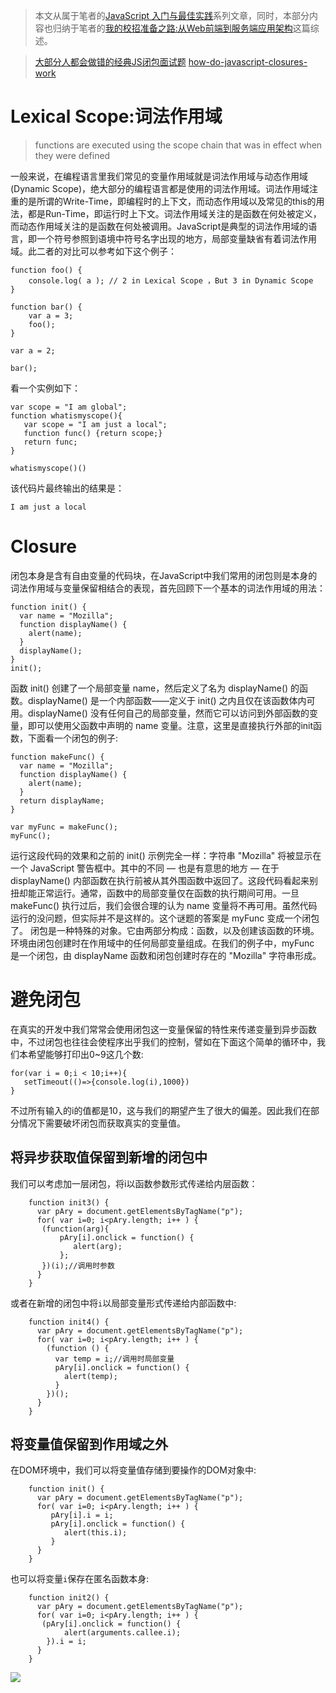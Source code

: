 > 本文从属于笔者的[JavaScript 入门与最佳实践](https://github.com/wxyyxc1992/web-frontend-practice-handbook#javascript)系列文章，同时，本部分内容也归纳于笔者的[我的校招准备之路:从Web前端到服务端应用架构](https://github.com/wxyyxc1992/Coder-Knowledge-Graph/blob/master/interview/my-frontend-backend-interview.md)这篇综述。

> [大部分人都会做错的经典JS闭包面试题](http://www.cnblogs.com/xxcanghai/p/4991870.html?utm_source=tuicool&utm_medium=referral)
> [how-do-javascript-closures-work](http://stackoverflow.com/questions/111102/how-do-javascript-closures-work)

# Lexical Scope:词法作用域
> functions are executed using the scope chain that was in effect when they were defined

一般来说，在编程语言里我们常见的变量作用域就是词法作用域与动态作用域(Dynamic Scope)，绝大部分的编程语言都是使用的词法作用域。词法作用域注重的是所谓的Write-Time，即编程时的上下文，而动态作用域以及常见的this的用法，都是Run-Time，即运行时上下文。词法作用域关注的是函数在何处被定义，而动态作用域关注的是函数在何处被调用。JavaScript是典型的词法作用域的语言，即一个符号参照到语境中符号名字出现的地方，局部变量缺省有着词法作用域。此二者的对比可以参考如下这个例子：
```
function foo() {
    console.log( a ); // 2 in Lexical Scope ，But 3 in Dynamic Scope
}

function bar() {
    var a = 3;
    foo();
}

var a = 2;

bar();
```
看一个实例如下：
```
var scope = "I am global";
function whatismyscope(){
   var scope = "I am just a local";
   function func() {return scope;}
   return func;
}

whatismyscope()()
```
该代码片最终输出的结果是：
```
I am just a local
```


# Closure
闭包本身是含有自由变量的代码块，在JavaScript中我们常用的闭包则是本身的词法作用域与变量保留相结合的表现，首先回顾下一个基本的词法作用域的用法：
```
function init() {
  var name = "Mozilla";
  function displayName() {
    alert(name);
  }
  displayName();
}
init();
```
函数 init() 创建了一个局部变量 name，然后定义了名为 displayName() 的函数。displayName() 是一个内部函数——定义于 init() 之内且仅在该函数体内可用。displayName() 没有任何自己的局部变量，然而它可以访问到外部函数的变量，即可以使用父函数中声明的 name 变量。注意，这里是直接执行外部的init函数，下面看一个闭包的例子:
```
function makeFunc() {
  var name = "Mozilla";
  function displayName() {
    alert(name);
  }
  return displayName;
}

var myFunc = makeFunc();
myFunc();
```
运行这段代码的效果和之前的 init() 示例完全一样：字符串 "Mozilla" 将被显示在一个 JavaScript 警告框中。其中的不同 — 也是有意思的地方 — 在于 displayName() 内部函数在执行前被从其外围函数中返回了。这段代码看起来别扭却能正常运行。通常，函数中的局部变量仅在函数的执行期间可用。一旦 makeFunc() 执行过后，我们会很合理的认为 name 变量将不再可用。虽然代码运行的没问题，但实际并不是这样的。这个谜题的答案是 myFunc 变成一个闭包了。 闭包是一种特殊的对象。它由两部分构成：函数，以及创建该函数的环境。环境由闭包创建时在作用域中的任何局部变量组成。在我们的例子中，myFunc 是一个闭包，由 displayName 函数和闭包创建时存在的 "Mozilla" 字符串形成。

# 避免闭包
在真实的开发中我们常常会使用闭包这一变量保留的特性来传递变量到异步函数中，不过闭包也往往会使程序出乎我们的控制，譬如在下面这个简单的循环中，我们本希望能够打印出0~9这几个数:
```
for(var i = 0;i < 10;i++){
   setTimeout(()=>{console.log(i),1000})
}
```
不过所有输入的i的值都是10，这与我们的期望产生了很大的偏差。因此我们在部分情况下需要破坏闭包而获取真实的变量值。

## 将异步获取值保留到新增的闭包中
我们可以考虑加一层闭包，将i以函数参数形式传递给内层函数：
```
    function init3() {     
      var pAry = document.getElementsByTagName("p");     
      for( var i=0; i<pAry.length; i++ ) {     
       (function(arg){         
           pAry[i].onclick = function() {         
              alert(arg);     
           };     
       })(i);//调用时参数     
      }     
    }     
```
或者在新增的闭包中将`i`以局部变量形式传递给内部函数中:
```
    function init4() {     
      var pAry = document.getElementsByTagName("p");     
      for( var i=0; i<pAry.length; i++ ) {       
        (function () {     
          var temp = i;//调用时局部变量     
          pAry[i].onclick = function() {       
            alert(temp);       
          }     
        })();     
      }     
    }     
```
## 将变量值保留到作用域之外
在DOM环境中，我们可以将变量值存储到要操作的DOM对象中:
```
    function init() {     
      var pAry = document.getElementsByTagName("p");     
      for( var i=0; i<pAry.length; i++ ) {     
         pAry[i].i = i;     
         pAry[i].onclick = function() {     
            alert(this.i);     
         }     
      }     
    }     
```
也可以将变量`i`保存在匿名函数本身:
```
    function init2() {     
      var pAry = document.getElementsByTagName("p");     
      for( var i=0; i<pAry.length; i++ ) {       
       (pAry[i].onclick = function() {     
            alert(arguments.callee.i);     
        }).i = i;     
      }     
    }     
```


![](http://153.3.251.190:11900/JavaScript-LexicalScope-Closure)

